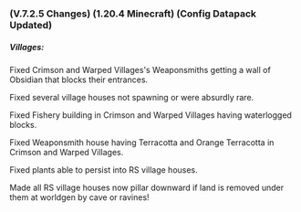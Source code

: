 ### **(V.7.2.5 Changes) (1.20.4 Minecraft) (Config Datapack Updated)**

##### Villages:
Fixed Crimson and Warped Villages's Weaponsmiths getting a wall of Obsidian that blocks their entrances.

Fixed several village houses not spawning or were absurdly rare.

Fixed Fishery building in Crimson and Warped Villages having waterlogged blocks.

Fixed Weaponsmith house having Terracotta and Orange Terracotta in Crimson and Warped Villages.

Fixed plants able to persist into RS village houses.

Made all RS village houses now pillar downward if land is removed under them at worldgen by cave or ravines!